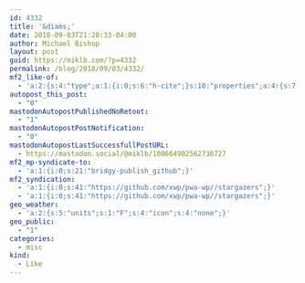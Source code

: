 ```yaml
---
id: 4332
title: '&diams;'
date: 2018-09-03T21:28:33-04:00
author: Michael Bishop
layout: post
guid: https://miklb.com/?p=4332
permalink: /blog/2018/09/03/4332/
mf2_like-of:
  - 'a:2:{s:4:"type";a:1:{i:0;s:6:"h-cite";}s:10:"properties";a:4:{s:7:"summary";a:1:{i:0;s:81:"WordPress feature plugin to bring Progressive Web Apps (PWA) to Core - xwp/pwa-wp";}s:3:"url";a:1:{i:0;s:30:"https://github.com/xwp/pwa-wp/";}s:11:"publication";a:1:{i:0;s:6:"GitHub";}s:8:"featured";a:1:{i:0;s:62:"https://avatars3.githubusercontent.com/u/9003139?s=400&amp;v=4";}}}'
autopost_this_post:
  - "0"
mastodonAutopostPublishedNoRetoot:
  - "1"
mastodonAutopostPostNotification:
  - "0"
mastodonAutopostLastSuccessfullPostURL:
  - https://mastodon.social/@miklb/100664902562736727
mf2_mp-syndicate-to:
  - 'a:1:{i:0;s:21:"bridgy-publish_github";}'
mf2_syndication:
  - 'a:1:{i:0;s:41:"https://github.com/xwp/pwa-wp//stargazers";}'
  - 'a:1:{i:0;s:41:"https://github.com/xwp/pwa-wp//stargazers";}'
geo_weather:
  - 'a:2:{s:5:"units";s:1:"F";s:4:"icon";s:4:"none";}'
geo_public:
  - "1"
categories:
  - misc
kind:
  - Like
---
```

